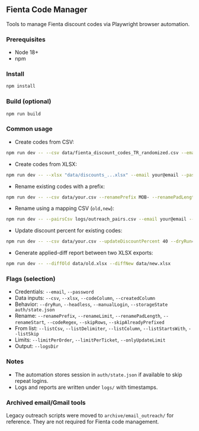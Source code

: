## Fienta Code Manager

Tools to manage Fienta discount codes via Playwright browser automation.

### Prerequisites
- Node 18+
- npm

### Install
```bash
npm install
```

### Build (optional)
```bash
npm run build
```

### Common usage
- Create codes from CSV:
```bash
npm run dev -- --csv data/fienta_discount_codes_TR_randomized.csv --email your@email --password "***" --headless=false --dryRun=false
```

- Create codes from XLSX:
```bash
npm run dev -- --xlsx "data/discounts_...xlsx" --email your@email --password "***" --headless=false --dryRun=false
```

- Rename existing codes with a prefix:
```bash
npm run dev -- --csv data/your.csv --renamePrefix MOB- --renamePadLength 3 --renameStart 1 --email your@email --password "***" --headless=false --dryRun=false
```

- Rename using a mapping CSV (`old,new`):
```bash
npm run dev -- --pairsCsv logs/outreach_pairs.csv --email your@email --password "***" --dryRun=false
```

- Update discount percent for existing codes:
```bash
npm run dev -- --csv data/your.csv --updateDiscountPercent 40 --dryRun=false
```

- Generate applied-diff report between two XLSX exports:
```bash
npm run dev -- --diffOld data/old.xlsx --diffNew data/new.xlsx
```

### Flags (selection)
- Credentials: `--email`, `--password`
- Data inputs: `--csv`, `--xlsx`, `--codeColumn`, `--createdColumn`
- Behavior: `--dryRun`, `--headless`, `--manualLogin`, `--storageState auth/state.json`
- Rename: `--renamePrefix`, `--renameLimit`, `--renamePadLength`, `--renameStart`, `--codeRegex`, `--skipRows`, `--skipAlreadyPrefixed`
- From list: `--listCsv`, `--listDelimiter`, `--listColumn`, `--listStartsWith`, `--listSkip`
- Limits: `--limitPerOrder`, `--limitPerTicket`, `--onlyUpdateLimit`
- Output: `--logsDir`

### Notes
- The automation stores session in `auth/state.json` if available to skip repeat logins.
- Logs and reports are written under `logs/` with timestamps.

### Archived email/Gmail tools
Legacy outreach scripts were moved to `archive/email_outreach/` for reference. They are not required for Fienta code management.


